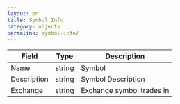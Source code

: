 ```yaml
---
layout: en
title: Symbol Info
category: objects
permalink: symbol-info/
---
```


| Field       | Type   | Description |
| ----------- | ------ | ----------- |
| Name        | string | Symbol |
| Description | string | Symbol Description |
| Exchange    | string | Exchange symbol trades in |